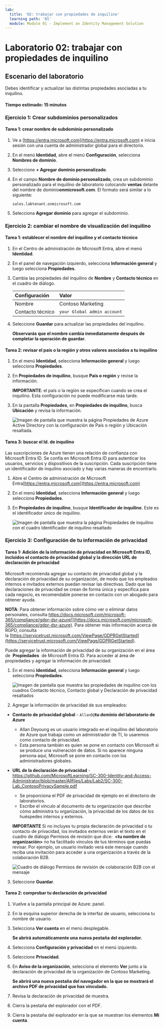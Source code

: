 ```yaml
---
lab:
  title: '02: trabajar con propiedades de inquilino'
  learning path: '01'
  module: Module 01 - Implement an Identity Management Solution
---
```


# Laboratorio 02: trabajar con propiedades de inquilino

## Escenario del laboratorio

Debes identificar y actualizar las distintas propiedades asociadas a tu inquilino.

#### Tiempo estimado: 15 minutos

### Ejercicio 1: Crear subdominios personalizados 

#### Tarea 1: crear nombre de subdominio personalizado

1. Ve a [https://entra.microsoft.com](https://entra.microsoft.com) e inicia sesión con una cuenta de administrador global para el directorio.

1. En el menú **Identidad**, abre el menú **Configuración**, selecciona **Nombres de dominio**.

1. Seleccione **+ Agregar dominio personalizado**.

1. En el campo **Nombre de dominio personalizado**, crea un subdominio personalizado para el inquilino de laboratorio colocando **ventas** delante del nombre de dominio**onmicrosoft.com**.  El formato será similar a lo siguiente:

    ```
    sales.labtenant.onmicrosoft.com
    ```

1. Selecciona **Agregar dominio** para agregar el subdominio.


### Ejercicio 2: cambiar el nombre de visualización del inquilino

#### Tarea 1: establecer el nombre del inquilino y el contacto técnico

1. En el Centro de administración de Microsoft Entra, abre el menú **Identidad**.

1. En el panel de navegación izquierdo, selecciona **Información general** y luego selecciona **Propiedades**.

1. Cambia las propiedades del inquilino de **Nombre** y **Contacto técnico** en el cuadro de diálogo.

    | **Configuración** | **Valor** |
    | :--- | :--- |
    | Nombre | Contoso Marketing |
    | Contacto técnico | `your Global admin account` |

1. Seleccione **Guardar** para actualizar las propiedades del inquilino.

   **Observarás que el nombre cambia inmediatamente después de completar la operación de guardar.**

#### Tarea 2: revisar el país o la región y otros valores asociados a tu inquilino

1. En el menú **Identidad**, selecciona **Información general** y luego selecciona **Propiedades**.

2. En **Propiedades de inquilino**, busque **País o región** y revise la información.

    **IMPORTANTE**: el país o la región se especifican cuando se crea el inquilino. Esta configuración no puede modificarse más tarde.

3. En la pantalla **Propiedades**, en **Propiedades de inquilino**, busca **Ubicación** y revisa la información.

    ![Imagen de pantalla que muestra la página Propiedades de Azure Active Directory con la configuración de País o región y Ubicación resaltada.](./media/azure-active-directory-properties-country-location.png)

#### Tarea 3: buscar el Id. de inquilino

Las suscripciones de Azure tienen una relación de confianza con Microsoft Entra ID. Se confía en Microsoft Entra ID para autenticar los usuarios, servicios y dispositivos de la suscripción. Cada suscripción tiene un identificador de inquilino asociado y hay varias maneras de encontrarlo.

1. Abre el Centro de administración de Microsoft Entra[https://entra.microsoft.com](https://entra.microsoft.com)

1. En el menú **Identidad**, selecciona **Información general** y luego selecciona **Propiedades**.

1. En **Propiedades de inquilino**, busque **Identificador de inquilino**. Este es el identificador único de inquilino.

    ![Imagen de pantalla que muestra la página Propiedades de inquilino con el cuadro Identificador de inquilino resaltado](./media/portal-tenant-id.png)

### Ejercicio 3: Configuración de tu información de privacidad

#### Tarea 1: Adición de la información de privacidad en Microsoft Entra ID, incluidos el contacto de privacidad global y la dirección URL de declaración de privacidad

Microsoft recomienda agregar su contacto de privacidad global y la declaración de privacidad de su organización, de modo que los empleados internos e invitados externos puedan revisar las directivas. Dado que las declaraciones de privacidad se crean de forma única y específica para cada negocio, es recomendable ponerse en contacto con un abogado para obtener ayuda.

   **NOTA**: Para obtener información sobre cómo ver o eliminar datos personales, consulta https://docs.microsoft.com/microsoft-365/compliance/gdpr-dsr-azure[](https://docs.microsoft.com/microsoft-365/compliance/gdpr-dsr-azure). Para obtener más información acerca de RGPD, consulta la [https://servicetrust.microsoft.com/ViewPage/GDPRGetStarted](https://servicetrust.microsoft.com/ViewPage/GDPRGetStarted).

Puede agregar la información de privacidad de su organización en el área de  **Propiedades**  de Microsoft Entra ID. Para acceder al área de propiedades y agregar la información de privacidad:

1. En el menú **Identidad**, selecciona **Información general** y luego selecciona **Propiedades**.

    ![Imagen de pantalla que muestra las propiedades de inquilino con los cuadros Contacto técnico, Contacto global y Declaración de privacidad resaltados](./media/properties-area.png)

2. Agregar la información de privacidad de sus empleados:

- **Contacto de privacidad global** - `AllanD@`**tu dominio del laboratorio de Azure**
     - Allan Deyoung es un usuario integrado en el inquilino del laboratorio de Azure que trabaja como un administrador de TI, lo usaremos como contacto de privacidad.
     - Esta persona también es quien se pone en contacto con Microsoft si se produce una vulneración de datos. Si no aparece ninguna persona aquí, Microsoft se pone en contacto con los administradores globales.

- **URL de la declaración de privacidad** -  <https://github.com/MicrosoftLearning/SC-300-Identity-and-Access-Administrator/blob/master/Allfiles/Labs/Lab2/SC-300-Lab_ContosoPrivacySample.pdf>

     - Se proporciona el PDF de privacidad de ejemplo en el directorio de laboratorios.
     - Escribe el vínculo al documento de tu organización que describe cómo administra tu organización, la privacidad de los datos de los huéspedes internos y externos.

    **IMPORTANTE** Si no incluyes tu propia declaración de privacidad o tu contacto de privacidad, los invitados externos verán el texto en el cuadro de diálogo Permisos de revisión que dice:  **<tu nombre de organización\>** no ha facilitado vínculos de tus términos que puedas revisar. Por ejemplo, un usuario invitado verá este mensaje cuando reciba una invitación para acceder a una organización a través de la colaboración B2B.

    ![Cuadro de diálogo Permisos de revisión de colaboración B2B con el mensaje](./media/active-directory-no-privacy-statement-or-contact.png)

3. Seleccione **Guardar**.

#### Tarea 2: comprobar tu declaración de privacidad

1. Vuelve a la pantalla principal de Azure: panel.
2. En la esquina superior derecha de la interfaz de usuario, selecciona tu nombre de usuario.
3. Selecciona **Ver cuenta** en el menú desplegable.

     **Se abrirá automáticamente una nueva pestaña del explorador.**

4. Selecciona **Configuración y privacidad** en el menú izquierdo.
5. Seleccione **Privacidad**.
6. En **Aviso de la organización**, selecciona el elemento **Ver** junto a la declaración de privacidad de la organización de Contoso Marketing.

     **Se abrirá una nueva pestaña del navegador en la que se mostrará el archivo PDF de privacidad que has vinculado.**

7. Revisa la declaración de privacidad de muestra.
8. Cierra la pestaña del explorador con el PDF.
9. Cierra la pestaña del explorador en la que se muestran los elementos **Mi cuenta**.

